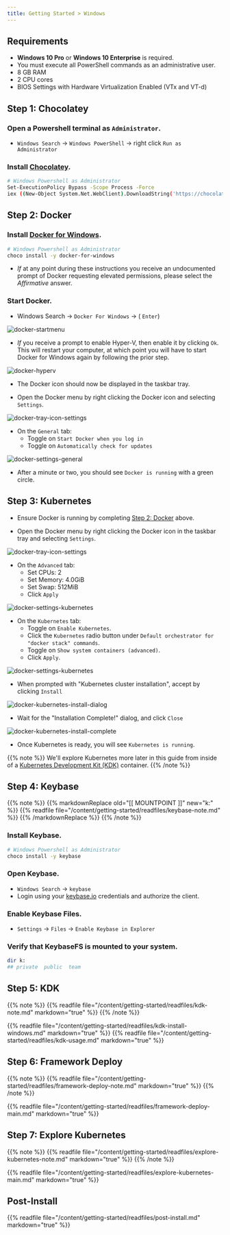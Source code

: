 ```yaml
---
title: Getting Started > Windows
---
```


## Requirements

- **Windows 10 Pro** or **Windows 10 Enterprise** is required.
- You must execute all PowerShell commands as an administrative user.
- 8 GB RAM
- 2 CPU cores
- BIOS Settings with Hardware Virtualization Enabled (VTx and VT-d)


## Step 1: Chocolatey

### Open a Powershell terminal as `Administrator`.

- `Windows Search` -> `Windows PowerShell` -> right click `Run as Administrator`

### Install [Chocolatey](https://chocolatey.org/install).

```bash
# Windows Powershell as Administrator
Set-ExecutionPolicy Bypass -Scope Process -Force
iex ((New-Object System.Net.WebClient).DownloadString('https://chocolatey.org/install.ps1'))
```


## Step 2: Docker

### Install [Docker for Windows](https://docs.docker.com/docker-for-windows/release-notes/).

```bash
# Windows Powershell as Administrator
choco install -y docker-for-windows
```

- *If* at any point during these instructions you receive an undocumented
  prompt of Docker requesting elevated permissions, please select the
  *Affirmative* answer.

### Start Docker.

- Windows Search -> `Docker For Windows` -> ( `Enter`)

![docker-startmenu](/images/windows/docker-startmenu.png)

- *If* you receive a prompt to enable Hyper-V, then enable it by clicking `Ok`.
  This will restart your computer, at which point you will have to start Docker
  for Windows again by following the prior step.

![docker-hyperv](/images/windows/docker-hyperv.png)

- The Docker icon should now be displayed in the taskbar tray.

- Open the Docker menu by right clicking the Docker icon and selecting `Settings`.

![docker-tray-icon-settings](/images/windows/docker-tray-icon-settings.png)

- On the `General` tab:
  - Toggle on `Start Docker when you log in`
  - Toggle on `Automatically check for updates`

![docker-settings-general](/images/windows/docker-settings-general.png)

- After a minute or two, you should see `Docker is running` with a green circle.


## Step 3: Kubernetes

- Ensure Docker is running by completing [Step 2: Docker](#step-2-docker) above.

- Open the Docker menu by right clicking the Docker icon in the taskbar tray and selecting `Settings`.

![docker-tray-icon-settings](/images/windows/docker-tray-icon-settings.png)

- On the `Advanced` tab:
  - Set CPUs: 2
  - Set Memory: 4.0GiB
  - Set Swap: 512MiB
  - Click `Apply`

![docker-settings-kubernetes](/images/windows/docker-settings-advanced.png)

- On the `Kubernetes` tab:
  - Toggle on `Enable Kubernetes`.
  - Click the `Kubernetes` radio button under `Default orchestrator for "docker stack" commands`.
  - Toggle on `Show system containers (advanced)`.
  - Click `Apply`.

![docker-settings-kubernetes](/images/windows/docker-settings-kubernetes.png)

- When prompted with "Kubernetes cluster installation", accept by clicking `Install`

![docker-kubernetes-install-dialog](/images/windows/docker-kubernetes-install-dialog.png)

- Wait for the "Installation Complete!" dialog, and click `Close`

![docker-kubernetes-install-complete](/images/windows/docker-kubernetes-install-complete.png)

- Once Kubernetes is ready, you will see `Kubernetes is running`.


{{% note %}}
We'll explore Kubernetes more later in this guide from inside of a
[Kubernetes Development Kit (KDK)](https://github.com/cisco-sso/kdk) container.
{{% /note %}}


## Step 4: Keybase

{{% note %}}
{{% markdownReplace old="[[ MOUNTPOINT ]]" new="k:" %}}
{{% readfile file="/content/getting-started/readfiles/keybase-note.md" %}}
{{% /markdownReplace %}}
{{% /note %}}

### Install Keybase.

```bash
# Windows Powershell as Administrator
choco install -y keybase
```

### Open Keybase.

- `Windows Search` -> `keybase`
- Login using your [keybase.io](https://keybase.io/) credentials and authorize the client.

### Enable Keybase Files.

- `Settings` -> `Files` -> `Enable Keybase in Explorer`

### Verify that KeybaseFS is mounted to your system.

```bash
dir k:
## private  public  team
```


## Step 5: KDK

{{% note %}}
{{% readfile file="/content/getting-started/readfiles/kdk-note.md" markdown="true" %}}
{{% /note %}}

{{% readfile file="/content/getting-started/readfiles/kdk-install-windows.md" markdown="true" %}}
{{% readfile file="/content/getting-started/readfiles/kdk-usage.md" markdown="true" %}}


## Step 6: Framework Deploy

{{% note %}}
{{% readfile file="/content/getting-started/readfiles/framework-deploy-note.md" markdown="true" %}}
{{% /note %}}

{{% readfile file="/content/getting-started/readfiles/framework-deploy-main.md" markdown="true" %}}


## Step 7: Explore Kubernetes

{{% note %}}
{{% readfile file="/content/getting-started/readfiles/explore-kubernetes-note.md" markdown="true" %}}
{{% /note %}}

{{% readfile file="/content/getting-started/readfiles/explore-kubernetes-main.md" markdown="true" %}}


## Post-Install

{{% readfile file="/content/getting-started/readfiles/post-install.md" markdown="true" %}}
